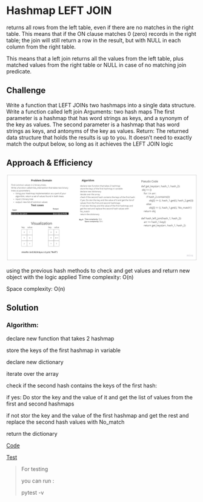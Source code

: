 # Hashmap LEFT JOIN

<!-- Short summary or background information -->
returns all rows from the left table, even if there are no matches in the right table. This means that if the ON clause
matches 0 (zero) records in the right table; the join will still return a row in the result, but with NULL in each
column from the right table.

This means that a left join returns all the values from the left table, plus matched values from the right table or NULL
in case of no matching join predicate.

## Challenge

<!-- Description of the challenge -->
Write a function that LEFT JOINs two hashmaps into a single data structure.
Write a function called left join
Arguments: two hash maps
The first parameter is a hashmap that has word strings as keys, and a synonym of the key as values.
The second parameter is a hashmap that has word strings as keys, and antonyms of the key as values.
Return: The returned data structure that holds the results is up to you. It doesn’t need to exactly match the output
below, so long as it achieves the LEFT JOIN logic

## Approach & Efficiency

<!-- What approach did you take? Why? What is the Big O space/time for this approach? -->
![whiteboard](left.jpg)

using the previous hash methods to check and get values and return new object with the logic applied
Time complexity: O(n) 

Space complexity: O(n)

## Solution

<!-- Embedded whiteboard image -->

### Algorithm:

declare new function that takes 2 hashmap

store the keys of the first hashmap in variable

declare new dictionary

iterate over the array

check if the second hash contains the keys of the first hash:

if yes: Do stor the key and the value of it and get the list of values from the first and second hashmaps

if not stor the key and the value of the first hashmap and get the rest and replace the second hash values with No_match

return the dictionary

[ Code](https://github.com/muhammadqasemtarboush1/data-structures-and-algorithms/blob/main/hashtable/hashmap_left_join/hashmap_left_join.py)

[Test ](https://github.com/muhammadqasemtarboush1/data-structures-and-algorithms/blob/main/tests/test_hashmap_left_join.py)


> For testing
>
> you can run :
>
> pytest -v




